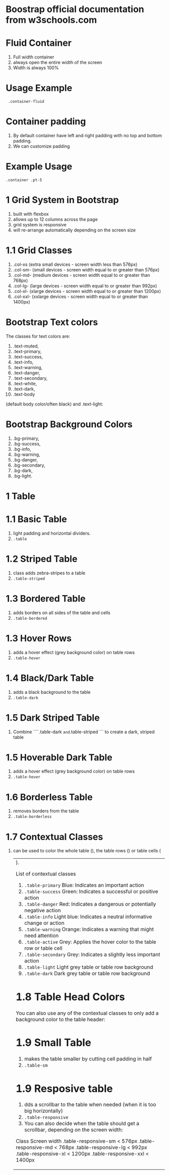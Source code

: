 # Boostrap official documentation from w3schools.com

# Fluid Container
1. Full width container
2. always open the entire width of the screen 
3. Width is always 100%

# Usage Example

```  .container-fluid ```

# Container padding
1. By default container have left and right padding with no top and bottom padding.
2. We can customize padding 

# Example Usage
```.container .pt-5 ```

# 1 Grid System in Bootstrap
1. built with flexbox
2. allows up to 12 columns across the page
3. grid system is responsive
4. will re-arrange automatically depending on the screen size

# 1.1 Grid Classes
1. .col-xs (extra small devices - screen width less than 576px)
2. .col-sm- (small devices - screen width equal to or greater than 576px)
3. .col-md- (medium devices - screen width equal to or greater than 768px)
4. .col-lg- (large devices - screen width equal to or greater than 992px)
5. .col-xl- (xlarge devices - screen width equal to or greater than 1200px)
6. .col-xxl- (xxlarge devices - screen width equal to or greater than 1400px)

# Bootstrap Text colors

The classes for text colors are: 
1. .text-muted, 
2. .text-primary, 
3. .text-success, 
4. .text-info, 
5. .text-warning, 
6. .text-danger, 
7. .text-secondary, 
8. .text-white, 
9. .text-dark, 
10. .text-body 

(default body color/often black) and 
.text-light:

# Bootstrap Background Colors

1. .bg-primary,
2. .bg-success,
3. .bg-info,
4. .bg-warning,
5. .bg-danger,
6. .bg-secondary,
7. .bg-dark,
8. .bg-light.

# 1 Table

# 1.1 Basic Table
1. light padding and horizontal dividers.
2. ``` .table ```

# 1.2 Striped Table
1. class adds zebra-stripes to a table
2. ``` .table-striped ```

# 1.3 Bordered Table
1. adds borders on all sides of the table and cells
2. ``` .table-bordered ```

# 1.3 Hover Rows
1. adds a hover effect (grey background color) on table rows
2. ``` .table-hover ```

# 1.4 Black/Dark Table
1. adds a black background to the table
2. ``` .table-dark ```

# 1.5 Dark Striped Table
1. Combine ````.table-dark ``` and ```.table-striped ``` to create a dark, striped table

# 1.5 Hoverable Dark Table
1. adds a hover effect (grey background color) on table rows
2. ``` .table-hover ```

# 1.6 Borderless Table
1. removes borders from the table
2. ``` .table-borderless ```

# 1.7 Contextual Classes
1. can be used to color the whole table (<table>),  the table rows (<tr>) or table cells (<td>).

List of contextual classes

1. ``` .table-primary ``` 	Blue: Indicates an important action
2. ``` .table-success ```	Green: Indicates a successful or positive action
3. ``` .table-danger ```	Red: Indicates a dangerous or potentially negative action
4. ``` .table-info ```	Light blue: Indicates a neutral informative change or action
5. ``` .table-warning ```	Orange: Indicates a warning that might need attention
6. ``` .table-active ```	Grey: Applies the hover color to the table row or table cell
7. ``` .table-secondary ```	Grey: Indicates a slightly less important action
8. ``` .table-light ```	Light grey table or table row background
9. ``` .table-dark ```	Dark grey table or table row background

# 1.8 Table Head Colors
You can also use any of the contextual classes to only add a background color to the table header:

# 1.9 Small Table
1. makes the table smaller by cutting cell padding in half
2. ``` .table-sm ```

# 1.9 Resposive table
1. dds a scrollbar to the table when needed (when it is too big horizontally)
2. ``` .table-responsive ```
3. You can also decide when the table should get a scrollbar, depending on the screen width:

Class	                Screen width
.table-responsive-sm	< 576px
.table-responsive-md	< 768px
.table-responsive-lg	< 992px
.table-responsive-xl	< 1200px
.table-responsive-xxl	< 1400px